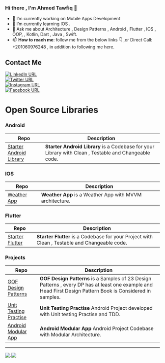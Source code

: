 ### Hi there , I'm Ahmed Tawfiq 👋

- 🔭 I’m currently working on Mobile Apps Development
- 🌱 I’m currently learning IOS .
- 💬 Ask me about Architecture , Design Patterns , Android , Flutter , IOS , OOP, , Kotlin, Dart , Java , Swift. 
- 📫 **How to reach me**: follow me from the below links :point_down: ,or Direct Call: +201060976248 , in addition to following me here.

## Contact Me

[![LinkedIn URL](https://img.shields.io/static/v1?color=green&label=linkedin&logo=linkedin&logoColor=blue&style=for-the-badge&message=Connect)](https://www.linkedin.com/in/ahmed-tawfiiq/)
<br />
[![Twitter URL](https://img.shields.io/static/v1?color=green&label=Twitter%20&logo=twitter&logoColor=9cf&style=for-the-badge&message=Follow)](https://twitter.com/AhmTawfiiq)
<br />
[![Instagram URL](https://img.shields.io/static/v1?color=green&label=Instagram&logo=Instagram&logoColor=red&style=for-the-badge&message=Connect)](https://www.instagram.com/ahmed_a.tawfiq/)
<br />
[![Facebook URL](https://img.shields.io/static/v1?color=green&label=Facebook&logo=Facebook&logoColor=blue&style=for-the-badge&message=Connect)](https://www.facebook.com/profile.php?id=100003771540586)


# Open Source Libraries

### Android

|       **Repo**                                                                   |                     **Description**                                                                             |
| ------------------------- | -----------------------------------------------------------------------------------------------------------------------------------------------------------------------|
|   [Starter Android Library](https://github.com/AhmedTawfiqM/Starter-Android-Library)   |  **Starter Android Library** is a Codebase for your Library with Clean , Testable and Changeable code.    

### IOS

|       **Repo**                                                                   |                     **Description**                                                                             |
| ------------------------- | -----------------------------------------------------------------------------------------------------------------------------------------------------------------------|
|   [Weather App](https://github.com/AhmedTawfiqM/WeatherApp-IOS)   |  **Weather App** is a Weather App with MVVM architecture.    

### Flutter

|       **Repo**                                                                   |                     **Description**                                                                             |
| ------------------------- | -----------------------------------------------------------------------------------------------------------------------------------------------------------------------|
|   [Starter Flutter](https://github.com/AhmedTawfiqM/Starter-Flutter)   |  **Starter Flutter** is a Codebase for your Project with Clean , Testable and Changeable code.                                 |


### Projects

|       **Repo**                                                                   |                     **Description**                                                                             |
| ------------------------- | -----------------------------------------------------------------------------------------------------------------------------------------------------------------------|
|   [GOF Design Patterns](https://github.com/AhmedTawfiqM/GOF-Design-Pattern)   |  **GOF Design Patterns** is a Samples of 23 Design Patterns , every DP has at least one example and Head First Design Pattern Book is Considered in samples.                                 |
|   [Unit Testing Practise](https://github.com/AhmedTawfiqM/UnitTestingPractice)   |  **Unit Testing Practise** Android Project developed with Unit testing Practise and TDD.                                 |
|   [Android Modular App](https://github.com/AhmedTawfiqM/Modular_App)   |  **Android Modular App** Android Project Codebase with Modular Architecture.                                 |

<hr/>
<a href="https://github.com/AhmedTawfiqM">
  <img align="center" src="https://github-readme-stats.vercel.app/api?username=AhmedTawfiqM&count_private=true&show_icons=true&theme=gruvbox&hide_border=false" />
</a>
<!-- <br /> -->
<a href="https://github.com/AhmedTawfiqM">
  <img align="center" src="https://github-readme-stats.vercel.app/api/top-langs/?username=AhmedTawfiqM&layout=compact&theme=synthwave&hide_border=false" />
</a>

<!--
**AhmedTawfiqM/AhmedTawfiqM** is a ✨ _special_ ✨ repository because its `README.md` (this file) appears on your GitHub profile.

Here are some ideas to get you started:

- 🔭 I’m currently working on ...
- 🌱 I’m currently learning ...
- 👯 I’m looking to collaborate on ...
- 🤔 I’m looking for help with ...
- 💬 Ask me about ...
- 📫 How to reach me: ...
- 😄 Pronouns: ...
- ⚡ Fun fact: ...
-->
